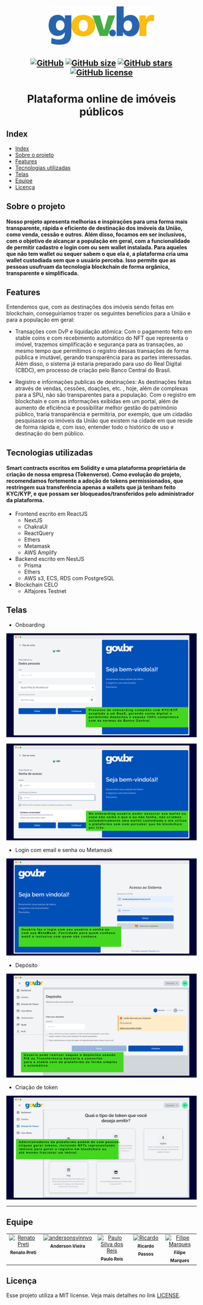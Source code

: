 <h1 align="center">
    <img src=".github/horizontal@3x.svg" width="280" />
</h1>

<h2 align="center">


[![GitHub](https://img.shields.io/badge/types-TypeScript-%23007acc)](https://github.com/tokenverse-saas/hackathon-gov-br)
[![GitHub size](https://img.shields.io/github/last-commit/tokenverse-saas/hackathon-gov-br?color=%23964b00)](https://github.com/tokenverse-saas/hackathon-gov-br/commits)
[![GitHub stars](https://img.shields.io/github/stars/tokenverse-saas/hackathon-gov-br?color=%23f9d71c&style=flat)](https://github.com/tokenverse-saas/hackathon-gov-br/stargazers)
[![GitHub license](https://img.shields.io/github/license/pauloreis7/Foodfy)](https://github.com/tokenverse-saas/hackathon-gov-br/blob/main/LICENSE)

</h2>

<h1 align="center">Plataforma online de imóveis públicos</h1>

## Index


- [Index](#index)
- [Sobre o projeto](#sobre-o-projeto)
- [Features](#features)
- [Tecnologias utilizadas](#tecnologias-utilizadas)
- [Telas](#telas)
- [Equipe](#equipe)
- [Licença](#licença)


<a id="about"></a>

## Sobre o projeto

<h4>Nosso projeto apresenta melhorias e inspirações para uma forma mais transparente, rápida e eficiente de destinação dos imóveis da União, como venda, cessão e outros. Além disso, focamos em ser inclusivos, com o objetivo de alcançar a população em geral, com a funcionalidade de permitir cadastro e login com ou sem wallet instalada. Para aqueles que não tem wallet ou sequer sabem o que ela é, a plataforma cria uma wallet custodiada sem que o usuário perceba. Isso permite que as pessoas usufruam da tecnologia blockchain de forma orgânica, transparente e simplificada.</h4>

<a id="features"></a>

## Features

Entendemos que, com as destinações dos imóveis sendo feitas em blockchain, conseguiríamos trazer os seguintes benefícios para a União e para a população em geral: 

- Transações com DvP e liquidação atômica: Com o pagamento feito em stable coins e com recebimento automático do NFT que representa o imóvel,  trazemos simplificação e segurança para as transações, ao mesmo tempo que permitimos o registro dessas transações de forma pública e imutável, gerando transparência para as partes interessadas. Além disso, o sistema já estaria preparado para uso do Real Digital (CBDC), em processo de criação pelo Banco Central do Brasil.

- Registro e informações publicas de destinações: As destinações feitas através de vendas, cessões, doações, etc. , hoje, além de complexas para a SPU, não são transparentes para a população. Com o registro em blockchain e com as informações exibidas em um portal, além de aumento de eficiência e possibilitar melhor gestão do patrimônio público, traria transparência e permitiria, por exemplo, que um cidadão pesquisasse os imóveis da União que existem na cidade em que reside de forma rápida e, com isso, entender todo o histórico de uso e destinação do bem público.

<a id="techs"></a>


## Tecnologias utilizadas

<h4>Smart contracts escritos em Solidity e uma plataforma proprietária de criação de nossa empresa (Tokenverse). Como evolução do projeto, recomendamos fortemente a adoção de tokens permissionados, que restringem sua transferência apenas a wallets que já tenham feito KYC/KYP, e que possam ser bloqueados/transferidos pelo administrador da plataforma.</h4>

- Frontend escrito em ReactJS
  - NextJS
  - ChakraUI
  - ReactQuery
  - Ethers
  - Metamask
  - AWS Amplify
- Backend escrito em NestJS
  - Prisma
  - Ethers
  - AWS s3, ECS, RDS com PostgreSQL
- Blockchain CELO
  - Alfajores Testnet


<a id="preview"></a>

## Telas

* Onboarding

![Onboarding](./.github/onboarding2.png)

![Onboarding](./.github/onboarding3.png)

* Login com email e senha ou Metamask

![Login](./.github/login.png)

* Depósito

![Deposito](./.github/deposit.png)

* Criação de token

![Criacao de token](./.github/tokenissue.png)



<a id="author"></a>

---

## Equipe

<table>
  <tbody>
    <tr>
      <td align="center" valign="top" width="14.28%"><a href="https://github.com/velantic"><img src="https://avatars.githubusercontent.com/u/91968920?v=4?s=100" width="100px;" alt="Renato Preti"/><br /><sub><b>Renato Preti</b></sub></a><br /><a href="https://github.com/tokenverse-saas/hackathon-gov-br/commits?author=velantic" title="Documentation"></a></td>
      <td align="center" valign="top" width="14.28%"><a href="https://github.com/andersonsv"><img src="https://avatars.githubusercontent.com/u/99907542?v=4?s=100" width="100px;" alt="andersonsvinnvo"/><br /><sub><b>Anderson Vieira</b></sub></a><br /><a href="https://github.com/tokenverse-saas/hackathon-gov-br/commits?author=andersonsvinnvo" title="Documentation"></a></td>
      <td align="center" valign="top" width="14.28%"><a href="https://www.linkedin.com/in/paulo-reis7"><img src="https://avatars.githubusercontent.com/u/63323224?v=4?s=100" width="100px;" alt="Paulo Silva dos Reis"/><br /><sub><b>Paulo Reis</b></sub></a><br /><a href="https://github.com/tokenverse-saas/hackathon-gov-br/commits?author=pauloreis7" title="Documentation"></a></td>
      <td align="center" valign="top" width="14.28%"><a href="https://github.com/ricardo-passos"><img src="https://avatars.githubusercontent.com/u/81830062?v=4?s=100" width="100px;" alt="Ricardo"/><br /><sub><b>Ricardo Passos</b></sub></a><br /><a href="https://github.com/tokenverse-saas/hackathon-gov-br/commits?author=ricardo-passos" title="Documentation"></a></td>
      <td align="center" valign="top" width="14.28%"><a href="https://filipemarques.dev/"><img src="https://avatars.githubusercontent.com/u/22108833?v=4?s=100" width="100px;" alt="Filipe Marques"/><br /><sub><b>Filipe Marques</b></sub></a><br /><a href="https://github.com/tokenverse-saas/hackathon-gov-br/commits?author=FilipeNMarques" title="Documentation"></a></td>
    </tr>
  </tbody>
</table>

<a id="license"></a>

## Licença

Esse projeto utiliza a MIT license. Veja mais detalhes no link [LICENSE](LICENSE).
